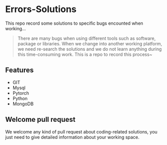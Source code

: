 # Errors-Solutions

This repo record some solutions to specific bugs encounted when working...

> There are many bugs when using different tools such as software, package or libraries. When we change into another working platform, we need re-search the solutions and we do not learn anything during this time-consuming work. This is a repo to record this process~

## Features

- GIT
- Mysql
- Pytorch
- Python
- MongoDB


## Welcome pull request

We welcome any kind of pull request about coding-related solutions, you just need to give detailed information about your working space.